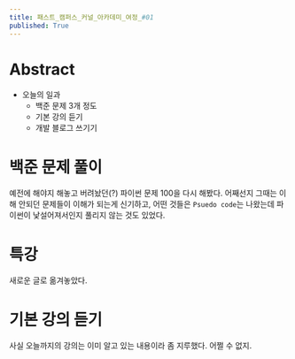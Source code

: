 ```yaml
---
title: 패스트_캠퍼스_커널_아카데미_여정_#01
published: True
---
```


# Abstract
- 오늘의 일과
  - 백준 문제 3개 정도
  - 기본 강의 듣기
  - 개발 블로그 쓰기기

# 백준 문제 풀이
예전에 해야지 해놓고 버려놨던(?) 파이썬 문제 100을 다시 해봤다. 어째선지 그때는 이해 안되던 문제들이 이해가 되는게 신기하고, 어떤 것들은 `Psuedo code`는 나왔는데 파이썬이 낯설어져서인지 풀리지 않는 것도 있었다.

# 특강
새로운 글로 옮겨놓았다.

# 기본 강의 듣기
사실 오늘까지의 강의는 이미 알고 있는 내용이라 좀 지루했다. 어쩔 수 없지.